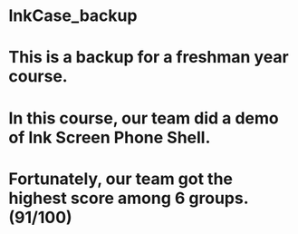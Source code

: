 # InkCase_backup
# This is a backup for a freshman year course.
# In this course, our team did a demo of Ink Screen Phone Shell.
# Fortunately, our team got the highest score among 6 groups.(91/100)
